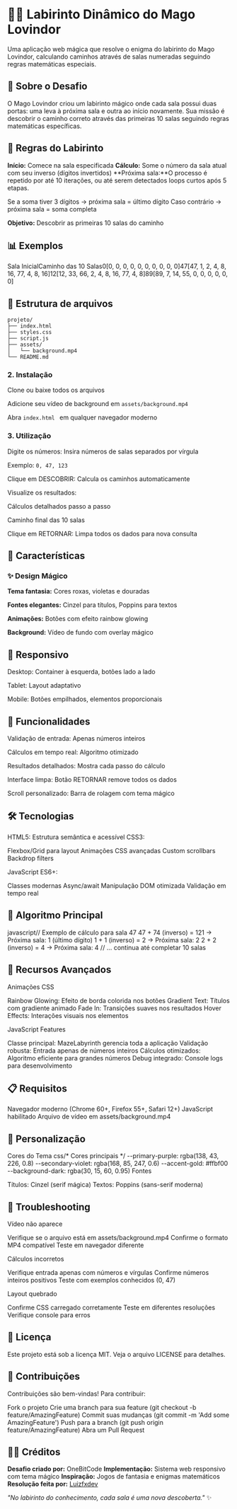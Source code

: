 # 🧙‍♂️ Labirinto Dinâmico do Mago Lovindor

Uma aplicação web mágica que resolve o enigma do labirinto do Mago Lovindor, calculando caminhos através de salas numeradas seguindo regras matemáticas especiais.

## 📖 Sobre o Desafio
O Mago Lovindor criou um labirinto mágico onde cada sala possui duas portas: uma leva à próxima sala e outra ao início novamente. Sua missão é descobrir o caminho correto através das primeiras 10 salas seguindo regras matemáticas específicas.

## 🎯 Regras do Labirinto

**Início:** Comece na sala especificada
**Cálculo:** Some o número da sala atual com seu inverso (dígitos invertidos)
**Próxima sala:**O processo é repetido por até 10 iterações, ou até serem detectados loops curtos após 5 etapas.

Se a soma tiver 3 dígitos → próxima sala = último dígito
Caso contrário → próxima sala = soma completa


**Objetivo:** Descobrir as primeiras 10 salas do caminho

## 📊 Exemplos

Sala InicialCaminho das 10 Salas0[0, 0, 0, 0, 0, 0, 0, 0, 0, 0]47[47, 1, 2, 4, 8, 16, 77, 4, 8, 16]12[12, 33, 66, 2, 4, 8, 16, 77, 4, 8]89[89, 7, 14, 55, 0, 0, 0, 0, 0, 0]

## 📁 Estrutura de arquivos
```
projeto/
├── index.html
├── styles.css
├── script.js
├── assets/
│   └── background.mp4
└── README.md
```
### 2. Instalação

Clone ou baixe todos os arquivos

Adicione seu vídeo de background em `` assets/background.mp4 ``

Abra ``index.html `` em qualquer navegador moderno

### 3. Utilização

Digite os números: Insira números de salas separados por vírgula

Exemplo: `` 0, 47, 123 ``


Clique em DESCOBRIR: Calcula os caminhos automaticamente

Visualize os resultados:

Cálculos detalhados passo a passo

Caminho final das 10 salas


Clique em RETORNAR: Limpa todos os dados para nova consulta

## 🎨 Características

### ✨ Design Mágico

**Tema fantasia:** Cores roxas, violetas e douradas

**Fontes elegantes:** Cinzel para títulos, Poppins para textos

**Animações:** Botões com efeito rainbow glowing

**Background:** Vídeo de fundo com overlay mágico

## 📱 Responsivo

Desktop: Container à esquerda, botões lado a lado

Tablet: Layout adaptativo

Mobile: Botões empilhados, elementos proporcionais

## 🔧 Funcionalidades

Validação de entrada: Apenas números inteiros

Cálculos em tempo real: Algoritmo otimizado

Resultados detalhados: Mostra cada passo do cálculo

Interface limpa: Botão RETORNAR remove todos os dados

Scroll personalizado: Barra de rolagem com tema mágico

## 🛠️ Tecnologias

HTML5: Estrutura semântica e acessível
CSS3:

Flexbox/Grid para layout
Animações CSS avançadas
Custom scrollbars
Backdrop filters


JavaScript ES6+:

Classes modernas
Async/await
Manipulação DOM otimizada
Validação em tempo real



## 🎯 Algoritmo Principal
javascript// Exemplo de cálculo para sala 47
47 + 74 (inverso) = 121 → Próxima sala: 1 (último dígito)
1 + 1 (inverso) = 2 → Próxima sala: 2
2 + 2 (inverso) = 4 → Próxima sala: 4
// ... continua até completar 10 salas

## 🚀 Recursos Avançados
Animações CSS

Rainbow Glowing: Efeito de borda colorida nos botões
Gradient Text: Títulos com gradiente animado
Fade In: Transições suaves nos resultados
Hover Effects: Interações visuais nos elementos

JavaScript Features

Classe principal: MazeLabyrinth gerencia toda a aplicação
Validação robusta: Entrada apenas de números inteiros
Cálculos otimizados: Algoritmo eficiente para grandes números
Debug integrado: Console logs para desenvolvimento

## 📋 Requisitos

Navegador moderno (Chrome 60+, Firefox 55+, Safari 12+)
JavaScript habilitado
Arquivo de vídeo em assets/background.mp4

## 🎨 Personalização
Cores do Tema
css/* Cores principais */
--primary-purple: rgba(138, 43, 226, 0.8)
--secondary-violet: rgba(168, 85, 247, 0.6)
--accent-gold: #ffbf00
--background-dark: rgba(30, 15, 60, 0.95)
Fontes

Títulos: Cinzel (serif mágica)
Textos: Poppins (sans-serif moderna)

## 🐛 Troubleshooting
Vídeo não aparece

Verifique se o arquivo está em assets/background.mp4
Confirme o formato MP4 compatível
Teste em navegador diferente

Cálculos incorretos

Verifique entrada apenas com números e vírgulas
Confirme números inteiros positivos
Teste com exemplos conhecidos (0, 47)

Layout quebrado

Confirme CSS carregado corretamente
Teste em diferentes resoluções
Verifique console para erros

## 📄 Licença

Este projeto está sob a licença MIT. Veja o arquivo LICENSE para detalhes.

## 🤝 Contribuições

Contribuições são bem-vindas! Para contribuir:

Fork o projeto
Crie uma branch para sua feature (git checkout -b feature/AmazingFeature)
Commit suas mudanças (git commit -m 'Add some AmazingFeature')
Push para a branch (git push origin feature/AmazingFeature)
Abra um Pull Request

## 🧙‍♂️ Créditos

**Desafio criado por:** OneBitCode
**Implementação:** Sistema web responsivo com tema mágico
**Inspiração:** Jogos de fantasia e enigmas matemáticos
**Resolução feita por:** [Luizfxdev](https://www.linkedin.com/in/luizfxdev)


*"No labirinto do conhecimento, cada sala é uma nova descoberta."*  ✨
